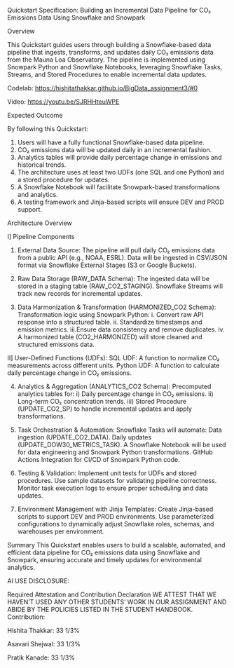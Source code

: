 Quickstart Specification: Building an Incremental Data Pipeline for CO₂ Emissions Data Using Snowflake and Snowpark

Overview

This Quickstart guides users through building a Snowflake-based data pipeline that ingests, transforms, and updates daily CO₂ emissions data from the Mauna Loa Observatory. The pipeline is implemented using Snowpark Python and Snowflake Notebooks, leveraging Snowflake Tasks, Streams, and Stored Procedures to enable incremental data updates.

Codelab: https://hishitathakkar.github.io/BigData_assignment3/#0

Video: https://youtu.be/SJRHHteuWPE

Expected Outcome

By following this Quickstart:
1. Users will have a fully functional Snowflake-based data pipeline.
2. CO₂ emissions data will be updated daily in an incremental fashion.
3. Analytics tables will provide daily percentage change in emissions and historical trends.
4. The architecture uses at least two UDFs (one SQL and one Python) and a stored procedure for updates.
5. A Snowflake Notebook will facilitate Snowpark-based transformations and analytics.
6. A testing framework and Jinja-based scripts will ensure DEV and PROD support.

Architecture Overview

I] Pipeline Components

1. External Data Source:
The pipeline will pull daily CO₂ emissions data from a public API (e.g., NOAA, ESRL). Data will be ingested in CSV/JSON format via Snowflake External Stages (S3 or Google Buckets).

2. Raw Data Storage (RAW_DATA Schema):
The ingested data will be stored in a staging table (RAW_CO2_STAGING). Snowflake Streams will track new records for incremental updates.

3. Data Harmonization & Transformation (HARMONIZED_CO2 Schema):
Transformation logic using Snowpark Python:
i.  Convert raw API response into a structured table.
ii. Standardize timestamps and emission metrics.
iii.Ensure data consistency and remove duplicates.
iv. A harmonized table (CO2_HARMONIZED) will store cleaned and structured emissions data.

II] User-Defined Functions (UDFs):
SQL UDF: A function to normalize CO₂ measurements across different units.
Python UDF: A function to calculate daily percentage change in CO₂ emissions.

4. Analytics & Aggregation (ANALYTICS_CO2 Schema):
Precomputed analytics tables for:
i) Daily percentage change in CO₂ emissions.
ii) Long-term CO₂ concentration trends.
iii) Stored Procedure (UPDATE_CO2_SP) to handle incremental updates and apply transformations.

5. Task Orchestration & Automation:
Snowflake Tasks will automate:
Data ingestion (UPDATE_CO2_DATA).
Daily updates (UPDATE_DOW30_METRICS_TASK).
A Snowflake Notebook will be used for data engineering and Snowpark Python transformations.
GitHub Actions Integration for CI/CD of Snowpark Python code.

6. Testing & Validation:
Implement unit tests for UDFs and stored procedures.
Use sample datasets for validating pipeline correctness.
Monitor task execution logs to ensure proper scheduling and data updates.

7. Environment Management with Jinja Templates:
Create Jinja-based scripts to support DEV and PROD environments.
Use parameterized configurations to dynamically adjust Snowflake roles, schemas, and warehouses per environment.

Summary
This Quickstart enables users to build a scalable, automated, and efficient data pipeline for CO₂ emissions data using Snowflake and Snowpark, ensuring accurate and timely updates for environmental analytics.

AI USE DISCLOSURE:

Required Attestation and Contribution Declaration
WE ATTEST THAT WE HAVEN’T USED ANY OTHER STUDENTS’ WORK IN OUR
ASSIGNMENT AND ABIDE BY THE POLICIES LISTED IN THE STUDENT HANDBOOK.
Contribution:

Hishita Thakkar: 33 1/3%

Asavari Shejwal: 33 1/3%

Pratik Kanade: 33 1/3%
